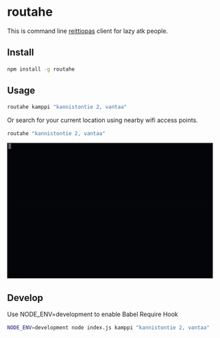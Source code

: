 # routahe
This is command line [reittiopas](http://www.reittiopas.fi/en/) client for lazy atk people. 

## Install
```bash
npm install -g routahe
```

## Usage
```bash
routahe kamppi "kannistontie 2, vantaa"
```

Or search for your current location using nearby wifi access points.

```bash
routahe "kannistontie 2, vantaa"
```

![Usage](https://raw.githubusercontent.com/anttikon/routahe/master/misc/routahe.gif)

## Develop
Use NODE_ENV=development to enable Babel Require Hook
```bash
NODE_ENV=development node index.js kamppi "kannistontie 2, vantaa"
```